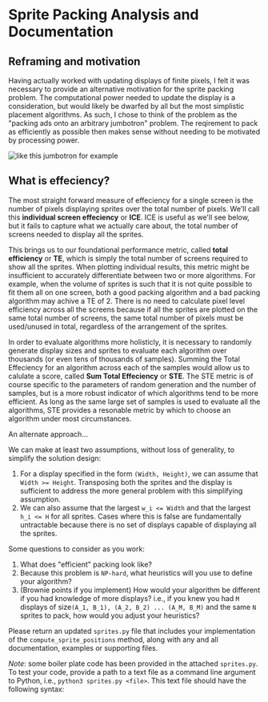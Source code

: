 # Sprite Packing Analysis and Documentation
## Reframing and motivation
Having actually worked with updating displays of finite pixels, I felt it was necessary to provide an alternative motivation for the sprite packing problem.  The computational power needed to update the display is a consideration, but would likely be dwarfed by all but the most simplistic placement algorithms.  As such, I chose to think of the problem as the "packing ads onto an arbitrary jumbotron" problem.  The reqirement to pack as efficiently as possible then makes sense without needing to be motivated by processing power.

![like this jumbotron for example](https://gocommandoapp.com/wp-content/uploads/2015/08/Jumbotron.jpg)
## What is effeciency?

The most straight forward measure of effeciency for a single screen is the number of pixels displaying sprites over the total number of pixels.  We'll call this **individual screen effeciency** or **ICE**.  ICE is useful as we'll see below, but it fails to capture what we actually care about, the total number of screens needed to display all the sprites.

This brings us to our foundational performance metric, called **total efficiency** or **TE**, which is simply the total number of screens required to show all the sprites.  When plotting individual results, this metric might be insufficient to accurately differentiate between two or more algorithms.  For example, when the volume of sprites is such that it is not quite possible to fit them all on one screen, both a good packing algorithm and a bad packing algorithm may achive a TE of 2.  There is no need to calculate pixel level efficiency across all the screens because if all the sprites are plotted on the same total number of screens, the same total number of pixels must be used/unused in total, regardless of the arrangement of the sprites.

In order to evaluate algorithms more holisticly, it is necessary to randomly generate display sizes and sprites to evaluate each algorithm over thousands (or even tens of thousands of samples).  Summing the Total Effeciency for an algorithm across each of the samples would allow us to calulate a score, called **Sum Total Effeciency** or **STE**.  The STE metric is of course specific to the parameters of random generation and the number of samples, but is a more robust indicator of which algorithms tend to be more efficient.  As long as the same large set of samples is used to evaluate all the algorithms, STE provides a resonable metric by which to choose an algorithm under most circumstances.

An alternate approach...


We can make at least two assumptions, without loss of generality, to simplify the solution design:

1. For a display specified in the form `(Width, Height)`, we can assume that `Width >= Height`.  Transposing both the sprites and the display is sufficient to address the more general problem with this simplifying assumption.
2. We can also assume that the largest `w_i <= Width` and that the largest `h_i <= H` for all sprites.  Cases where this is false are fundamentally untractable because there is no set of displays capable of displaying all the sprites.


Some questions to consider as you work:

1. What does "efficient" packing look like? 
2. Because this problem is `NP-hard`, what heuristics will you use to define your algorithm?
3. (Brownie points if you implement) How would your algorithm be different if you had knowledge of more displays? i.e., if you knew you had `M` displays of size`(A_1, B_1), (A_2, B_2) ... (A_M, B_M)` and the same `N` sprites to pack, how would you adjust your heuristics?

Please return an updated `sprites.py` file that includes your implementation of the `compute_sprite_positions` method, along with any and all documentation, examples or supporting files.

*Note*: some boiler plate code has been provided in the attached `sprites.py`. To test your code, provide a path to a text file as a command line argument to Python, i.e., `python3 sprites.py <file>`. This text file should have the following syntax:

